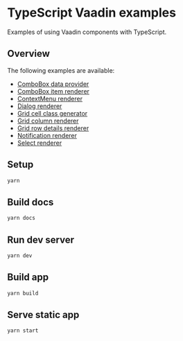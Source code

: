 # TypeScript Vaadin examples

Examples of using Vaadin components with TypeScript.

## Overview

The following examples are available:

- [ComboBox data provider](https://github.com/web-padawan/ts-vaadin-examples/blob/master/src/demos/combo-box-data-provider.ts)
- [ComboBox item renderer](https://github.com/web-padawan/ts-vaadin-examples/blob/master/src/demos/combo-box-renderer.ts)
- [ContextMenu renderer](https://github.com/web-padawan/ts-vaadin-examples/blob/master/src/demos/context-menu-renderer.ts)
- [Dialog renderer](https://github.com/web-padawan/ts-vaadin-examples/blob/master/src/demos/dialog-renderer.ts)
- [Grid cell class generator](https://github.com/web-padawan/ts-vaadin-examples/blob/master/src/demos/grid-cell-class-name-generator.ts)
- [Grid column renderer](https://github.com/web-padawan/ts-vaadin-examples/blob/master/src/demos/grid-column-renderer.ts)
- [Grid row details renderer](https://github.com/web-padawan/ts-vaadin-examples/blob/master/src/demos/grid-row-details.ts)
- [Notification renderer](https://github.com/web-padawan/ts-vaadin-examples/blob/master/src/demos/notification-renderer.ts)
- [Select renderer](https://github.com/web-padawan/ts-vaadin-examples/blob/master/src/demos/select-renderer.ts)

## Setup

```sh
yarn
```

## Build docs

```sh
yarn docs
```

## Run dev server

```sh
yarn dev
```

## Build app

```sh
yarn build
```

## Serve static app

```sh
yarn start
```
